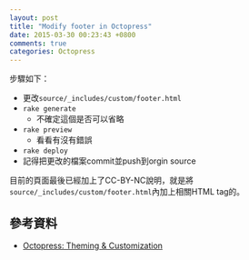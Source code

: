 ```yaml
---
layout: post
title: "Modify footer in Octopress"
date: 2015-03-30 00:23:43 +0800
comments: true
categories: Octopress 
---
```

步驟如下：

* 更改`source/_includes/custom/footer.html`
* `rake generate`
  * 不確定這個是否可以省略
* `rake preview`
  * 看看有沒有錯誤
* `rake deploy`
* 記得把更改的檔案commit並push到orgin source

目前的頁面最後已經加上了CC-BY-NC說明，就是將`source/_includes/custom/footer.html`內加上相關HTML tag的。

## 參考資料

* [Octopress: Theming & Customization](http://octopress.org/docs/theme/template/)



